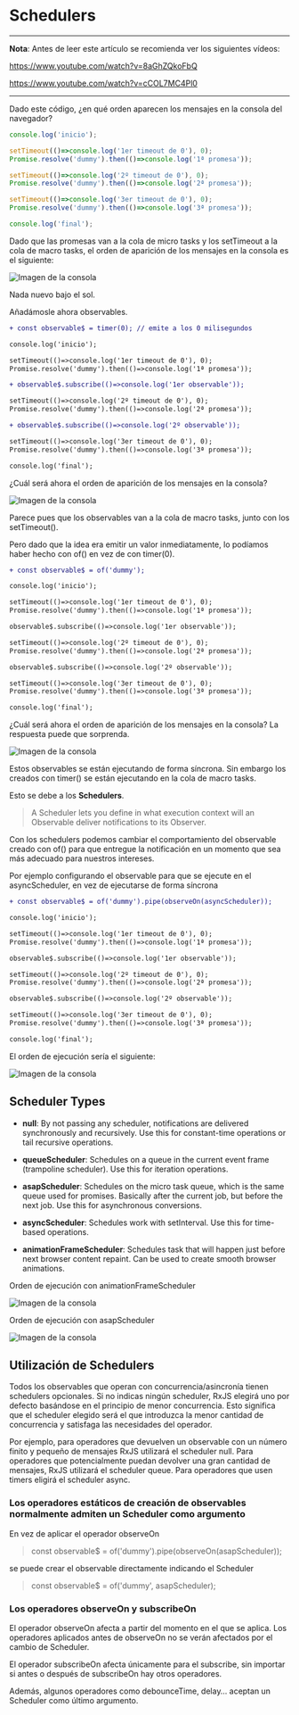 # Schedulers

---
**Nota**: Antes de leer este artículo se recomienda ver los siguientes vídeos:

https://www.youtube.com/watch?v=8aGhZQkoFbQ

https://www.youtube.com/watch?v=cCOL7MC4Pl0

---

Dado este código, ¿en qué orden aparecen los mensajes en la consola del navegador?

```js
console.log('inicio');

setTimeout(()=>console.log('1er timeout de 0'), 0);
Promise.resolve('dummy').then(()=>console.log('1ª promesa'));

setTimeout(()=>console.log('2º timeout de 0'), 0);
Promise.resolve('dummy').then(()=>console.log('2ª promesa'));

setTimeout(()=>console.log('3er timeout de 0'), 0);
Promise.resolve('dummy').then(()=>console.log('3ª promesa'));

console.log('final');
```

Dado que las promesas van a la cola de micro tasks y los setTimeout a la cola de macro tasks, el orden de aparición de los mensajes en la consola es el siguiente:

![Imagen de la consola](img/schedulers-inicio.png "Imagen de la consola")

Nada nuevo bajo el sol. 

Añadámosle ahora observables.

```diff
+ const observable$ = timer(0); // emite a los 0 milisegundos

console.log('inicio');

setTimeout(()=>console.log('1er timeout de 0'), 0);
Promise.resolve('dummy').then(()=>console.log('1ª promesa'));

+ observable$.subscribe(()=>console.log('1er observable'));

setTimeout(()=>console.log('2º timeout de 0'), 0);
Promise.resolve('dummy').then(()=>console.log('2ª promesa'));

+ observable$.subscribe(()=>console.log('2º observable'));

setTimeout(()=>console.log('3er timeout de 0'), 0);
Promise.resolve('dummy').then(()=>console.log('3ª promesa'));

console.log('final');
```

¿Cuál será ahora el orden de aparición de los mensajes en la consola?

![Imagen de la consola](img/schedulers-timer.png "Imagen de la consola")

Parece pues que los observables van a la cola de macro tasks, junto con los setTimeout().

Pero dado que la idea era emitir un valor inmediatamente, lo podíamos haber hecho con of() en vez de con timer(0).

```diff
+ const observable$ = of('dummy');

console.log('inicio');

setTimeout(()=>console.log('1er timeout de 0'), 0);
Promise.resolve('dummy').then(()=>console.log('1ª promesa'));

observable$.subscribe(()=>console.log('1er observable'));

setTimeout(()=>console.log('2º timeout de 0'), 0);
Promise.resolve('dummy').then(()=>console.log('2ª promesa'));

observable$.subscribe(()=>console.log('2º observable'));

setTimeout(()=>console.log('3er timeout de 0'), 0);
Promise.resolve('dummy').then(()=>console.log('3ª promesa'));

console.log('final');
```

¿Cuál será ahora el orden de aparición de los mensajes en la consola? La respuesta puede que sorprenda.

![Imagen de la consola](img/schedulers-of.png "Imagen de la consola")

Estos observables se están ejecutando de forma síncrona. Sin embargo los creados con timer() se están ejecutando en la cola de macro tasks.

Esto se debe a los **Schedulers**.

> A Scheduler lets you define in what execution context will an Observable deliver notifications to its Observer.

Con los schedulers podemos cambiar el comportamiento del observable creado con of() para que entregue la notificación en un momento que sea más adecuado para nuestros intereses.

Por ejemplo configurando el observable para que se ejecute en el asyncScheduler, en vez de ejecutarse de forma síncrona

```diff
+ const observable$ = of('dummy').pipe(observeOn(asyncScheduler));

console.log('inicio');

setTimeout(()=>console.log('1er timeout de 0'), 0);
Promise.resolve('dummy').then(()=>console.log('1ª promesa'));

observable$.subscribe(()=>console.log('1er observable'));

setTimeout(()=>console.log('2º timeout de 0'), 0);
Promise.resolve('dummy').then(()=>console.log('2ª promesa'));

observable$.subscribe(()=>console.log('2º observable'));

setTimeout(()=>console.log('3er timeout de 0'), 0);
Promise.resolve('dummy').then(()=>console.log('3ª promesa'));

console.log('final');
```

El orden de ejecución sería el siguiente:

![Imagen de la consola](img/schedulers-async.png "Imagen de la consola")

## Scheduler Types


- **null**: By not passing any scheduler, notifications are delivered synchronously and recursively. Use this for constant-time operations or tail recursive operations.

- **queueScheduler**: Schedules on a queue in the current event frame (trampoline scheduler). Use this for iteration operations.

- **asapScheduler**: Schedules on the micro task queue, which is the same queue used for promises. Basically after the current job, but before the next job. Use this for asynchronous conversions.

- **asyncScheduler**: Schedules work with setInterval. Use this for time-based operations.

- **animationFrameScheduler**: Schedules task that will happen just before next browser content repaint. Can be used to create smooth browser animations.

Orden de ejecución con animationFrameScheduler

![Imagen de la consola](img/schedulers-animationFrame.png "Imagen de la consola")

Orden de ejecución con asapScheduler

![Imagen de la consola](img/schedulers-asap.png "Imagen de la consola")
 

## Utilización de Schedulers

Todos los observables que operan con concurrencia/asincronía tienen schedulers opcionales. Si no indicas ningún scheduler, RxJS elegirá uno por defecto basándose en el principio de menor concurrencia. Esto significa que el scheduler elegido será el que introduzca la menor cantidad de concurrencia y satisfaga las necesidades del operador.

Por ejemplo, para operadores que devuelven un observable con un número finito y pequeño de mensajes RxJS utilizará el scheduler null. Para operadores que potencialmente puedan devolver una gran cantidad de mensajes, RxJS utilizará el scheduler queue. Para operadores que usen timers eligirá el scheduler async.

### Los operadores estáticos de creación de observables normalmente admiten un Scheduler como argumento

En vez de aplicar el operador observeOn

> const observable$ = of('dummy').pipe(observeOn(asapScheduler));

se puede crear el observable directamente indicando el Scheduler

> const observable$ = of('dummy', asapScheduler);

### Los operadores observeOn y subscribeOn

El operador observeOn afecta a partir del momento en el que se aplica. Los operadores aplicados antes de observeOn no se verán afectados por el cambio de Scheduler.

El operador subscribeOn afecta únicamente para el subscribe, sin importar si antes o después de subscribeOn hay otros operadores. 

Además, algunos operadores como debounceTime, delay… aceptan un Scheduler como último argumento.
